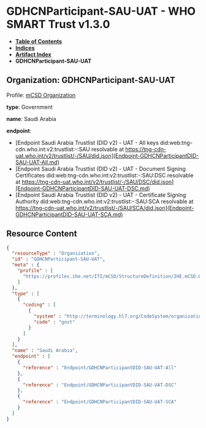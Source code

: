 # GDHCNParticipant-SAU-UAT - WHO SMART Trust v1.3.0

* [**Table of Contents**](toc.md)
* [**Indices**](indices.md)
* [**Artifact Index**](artifacts.md)
* **GDHCNParticipant-SAU-UAT**

## Organization: GDHCNParticipant-SAU-UAT

Profile: [mCSD Organization](https://profiles.ihe.net/ITI/mCSD/4.0.0/StructureDefinition-IHE.mCSD.Organization.html)

**type**: Government

**name**: Saudi Arabia

**endpoint**: 

* [Endpoint Saudi Arabia Trustlist (DID v2) - UAT - All keys did:web:tng-cdn.who.int:v2:trustlist:-:SAU resolvable at https://tng-cdn-uat.who.int/v2/trustlist/-/SAU/did.json](Endpoint-GDHCNParticipantDID-SAU-UAT-All.md)
* [Endpoint Saudi Arabia Trustlist (DID v2) - UAT - Document Signing Certificates did:web:tng-cdn.who.int:v2:trustlist:-:SAU:DSC resolvable at https://tng-cdn-uat.who.int/v2/trustlist/-/SAU/DSC/did.json](Endpoint-GDHCNParticipantDID-SAU-UAT-DSC.md)
* [Endpoint Saudi Arabia Trustlist (DID v2) - UAT - Certificate Signing Authority did:web:tng-cdn.who.int:v2:trustlist:-:SAU:SCA resolvable at https://tng-cdn-uat.who.int/v2/trustlist/-/SAU/SCA/did.json](Endpoint-GDHCNParticipantDID-SAU-UAT-SCA.md)



## Resource Content

```json
{
  "resourceType" : "Organization",
  "id" : "GDHCNParticipant-SAU-UAT",
  "meta" : {
    "profile" : [
      "https://profiles.ihe.net/ITI/mCSD/StructureDefinition/IHE.mCSD.Organization"
    ]
  },
  "type" : [
    {
      "coding" : [
        {
          "system" : "http://terminology.hl7.org/CodeSystem/organization-type",
          "code" : "govt"
        }
      ]
    }
  ],
  "name" : "Saudi Arabia",
  "endpoint" : [
    {
      "reference" : "Endpoint/GDHCNParticipantDID-SAU-UAT-All"
    },
    {
      "reference" : "Endpoint/GDHCNParticipantDID-SAU-UAT-DSC"
    },
    {
      "reference" : "Endpoint/GDHCNParticipantDID-SAU-UAT-SCA"
    }
  ]
}

```
